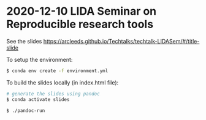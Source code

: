 # 2020-12-10 LIDA Seminar on Reproducible research tools

See the slides https://arcleeds.github.io/Techtalks/techtalk-LIDASem/#/title-slide


To setup the environment:

```bash
$ conda env create -f environment.yml
```

To build the slides locally (in index.html file):

```bash
# generate the slides using pandoc
$ conda activate slides

$ ./pandoc-run
```